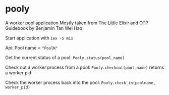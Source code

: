 # pooly
A worker pool application
Mostly taken from The Little Elixir and OTP Guidebook by Benjamin Tan Wei Hao


Start application with `iex -S mix`

Api:
Pool name = `"PoolN"`

Get the current status of a pool:
`Pooly.status(pool_name)`

Check out a worker process from a pool:
`Pooly.checkout(pool_name)`
returns a worker pid

Check the worker process back into the pool:
`Pooly.check_in(poolname, worker_pid)`
